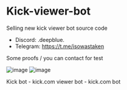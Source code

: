 # Kick-viewer-bot
Selling new kick viewer bot source code


- Discord: .deepblue.
- Telegram: https://t.me/isowastaken


Some proofs / you can contact for test


 ![image](https://github.com/user-attachments/assets/85835a6f-58ac-47b4-934c-fe5ded9f97b1)
 ![image](https://github.com/user-attachments/assets/cadf66ac-eacd-478b-a261-c57a902b8ef1)



Kick bot - kick.com viewer bot - kick.com bot

